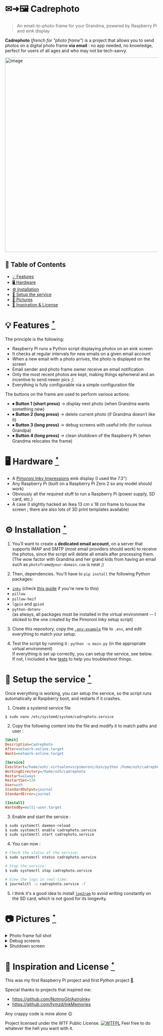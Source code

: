 # ✉➜🖼️  Cadrephoto
> An email-to-photo-frame for your Grandma, powered by Raspberry Pi and eink display<br/>

**Cadrephoto** (_french for "photo frame"_) is a project that allows you to send photos
on a digital photo frame **via email** : no app needed, no knowledge, perfect for users
of all ages and who may not be tech-savvy.

<img width="1280" height="640" alt="image" src="https://github.com/user-attachments/assets/a1295404-95e5-44e1-a95a-6fe6610597b7" />

## 📑 Table of Contents
- [💡 Features](#-features)
- [🖥️ Hardware](#%EF%B8%8F-hardware)
- [⚙️ Installation](#%EF%B8%8F-installation)
- [🧩 Setup the service](#-setup-the-service)
- [📸 Pictures](#-pictures)
- [📝 Inspiration & License](#-inspiration-and-license)
 
# 💡 Features <a href="#-table-of-contents">ꜛ</a>

The principle is the following:

- Raspberry Pi runs a Python script displaying photos on an eink screen
- It checks at regular intervals for new emails on a given email account
- When a new email with a photo arrives, the photo is displayed on the screen
- Email sender and photo frame owner receive an email notification
- Only the most recent photos are kept, making things ephemeral and an incentive to send newer pics ;)
- Everything is fully configurable via a simple configuration file

The buttons on the frame are used to perform various actions:

- ⏺ **Button 1 (short press)** → display next photo (when Grandma wants something new)
- ⏺ **Button 2 (long press)** → delete current photo (if Grandma doesn’t like it)
- ⏺ **Button 3 (long press)** → debug screens with useful info (for curious Grandpa)
- ⏺ **Button 4 (long press)** → clean shutdown of the Raspberry Pi (when Grandma relocates the frame)

# 🖥️ Hardware <a href="#-table-of-contents">ꜛ</a>

- A [Pimoroni Inky Impressions](https://shop.pimoroni.com/products/inky-impression-7-3) eink display (I used the 7.3")
- Any Raspberry Pi (built on a Raspberry Pi Zero 2 so any model should work)
- Obviously all the required stuff to run a Raspberry Pi (power supply, SD card, etc.)
- A case (I slightly hacked an Ikea 13 cm x 18 cm frame to house the screen ; there are also lots of 3D print templates available)

# ⚙️ Installation <a href="#-table-of-contents">ꜛ</a>

1. You'll want to create a **dedicated email account**, on a server that supports IMAP
and SMTP (most email providers should work) to receive the photos, since the script
will delete all emails after processing them.
<br/>(The wow factor with Grandma and her grand kids from having an email such as `photoframe@your-domain.com` is neat ;)


2. Then, dependencies. You'll have to `pip install` the following Python packages:

* [`inky`](https://github.com/pimoroni/inky) (check [this guide](https://learn.pimoroni.com/article/getting-started-with-inky-impression) if you're new to this)
* `pillow`
* `pillow-heif`
* `lgpio` and `gpiod`
* `python-dotenv`
<br/>(as always, all packages must be installed in the virtual environment -- I sticked to the
one created by the Pimoroni Inky setup script)

3. Clone this repository, copy the [`.env-example`](https://github.com/ozh/cadrephoto/blob/master/.env-example) file to `.env`, and edit everything
to match your setup.


4. Test the script by running it : `python -u main.py` (in the appropriate virtual environment)<br/>
If everything is set up correctly, you can setup the service, see below.<br/>
If not, I included a few [tests](https://github.com/ozh/cadrephoto/blob/master/tests/) to help you troubleshoot things.


# 🧩 Setup the service <a href="#-table-of-contents">ꜛ</a>

Once everything is working, you can setup the service, so the script runs automatically
at Raspberry boot, and restarts if it crashes.

1. Create a systemd service file 

```bash
$ sudo nano /etc/systemd/system/cadrephoto.service
```

2. Copy the following content into the file and modify it to match paths and user :
```ini
[Unit]
Description=Cadrephoto
After=network-online.target
Wants=network-online.target

[Service]
ExecStart=/home/ozh/.virtualenvs/pimoroni/bin/python /home/ozh/cadrephoto/app.py
WorkingDirectory=/home/ozh/cadrephoto
Restart=always
RestartSec=120
User=ozh
StandardOutput=journal
StandardError=journal

[Install]
WantedBy=multi-user.target
```

3. Enable and start the service :
```bash
$ sudo systemctl daemon-reload
$ sudo systemctl enable cadrephoto.service
$ sudo systemctl start cadrephoto.service
```

4. You can now :
```bash
# Check the status of the service:
$ sudo systemctl status cadrephoto.service

# Stop the service:
$ sudo systemctl stop cadrephoto.service

# View the logs in real-time:
$ journalctl -u cadrephoto.service -f
```

5. I think it's a good idea to install [`log2ram`](https://github.com/azlux/log2ram) to avoid writing constantly on the
SD card, which is not good for its longevity.

# 📷 Pictures <a href="#-table-of-contents">ꜛ</a>

<details>
  <summary>Photo frame full shot</summary>
  
  ![20250818_183325](https://github.com/user-attachments/assets/45d28f79-7cd3-46d4-94b0-2435c51b2b06)
  
  Button A displays next photo. Button B deletes current photo.
</details>

<details>
  <summary>Debug screens</summary>

  Long Press on Button C displays a debug screen with various info, then another screen with the application log

  ![20250818_162448](https://github.com/user-attachments/assets/d0e69d0f-2d7c-48fb-bb32-1a7a159c9a07)
  
</details>

<details>
  <summary>Shutdown screen</summary>
  
  ![20250818_172115](https://github.com/user-attachments/assets/2e69535d-47e5-4088-8454-aea31b040409)
  
  (Customisable message like everything in the project)
</details>


# 📝 Inspiration and License <a href="#-table-of-contents">ꜛ</a>

This was my first Raspberry Pi project and first Python project 🎉.

Special thanks to projects that inspired me:
* https://github.com/NotmoGit/AstroInky
* https://github.com/tymzd/InkMemories

Any crappy code is mine alone 😉

Project licensed under the WTF Public License. [![WTFPL](https://www.wtfpl.net/wp-content/uploads/2012/12/wtfpl-badge-4.png)](http://www.wtfpl.net/about/)
Feel free to do whatever the hell you want with it.

